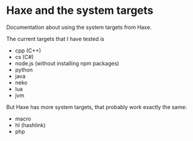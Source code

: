 # Haxe and the system targets

Documentation about using the system targets from Haxe.

The current targets that I have tested is

- cpp (C++)
- cs (C#)
- node.js (without installing npm packages)
- python
- java
- neko
- lua
- jvm

But Haxe has more system targets, that probably work exactly the same:

- macro
- hl (hashlink)
- php
